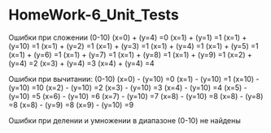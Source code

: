 # HomeWork-6_Unit_Tests
Ошибки при сложении (0-10)
(x=0) + (y=4) =0
(x=1) + (y=1) =1
(x=1) + (y=10) =1
(x=1) + (y=2) =1
(x=1) + (y=3) =1
(x=1) + (y=4) =1
(x=1) + (y=5) =1
(x=1) + (y=6) =1
(x=1) + (y=7) =1
(x=1) + (y=8) =1
(x=1) + (y=9) =1
(x=2) + (y=4) =2
(x=3) + (y=4) =3
(x=4) + (y=4) =4

Ошибки при вычитании: (0-10)
(x=0) - (y=10) =0
(x=1) - (y=10) =1
(x=10) - (y=10) =10
(x=2) - (y=10) =2
(x=3) - (y=10) =3
(x=4) - (y=10) =4
(x=5) - (y=10) =5
(x=6) - (y=10) =6
(x=7) - (y=10) =7
(x=8) - (y=10) =8
(x=8) - (y=8) =8
(x=8) - (y=9) =8
(x=9) - (y=10) =9

Ошибки при делении и умножении в диапазоне (0-10) не найдены